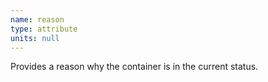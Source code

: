 ```yaml
---
name: reason
type: attribute
units: null
---
```


Provides a reason why the container is in the current status.
